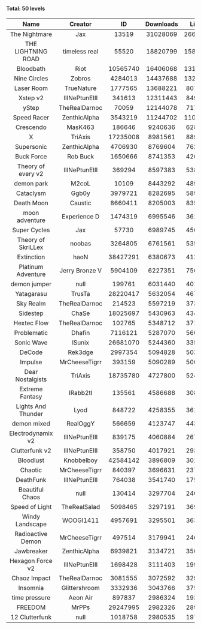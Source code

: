 #### Total: 50 levels

| Name | Creator | ID | Downloads | Likes |
|:---:|:---:|:---:|:---:|:---:|
| The Nightmare | Jax | 13519 | 31028069 | 2666126
| THE LIGHTNING ROAD | timeless real | 55520 | 18820799 | 1583325
| Bloodbath | Riot | 10565740 | 16406068 | 1318327
| Nine Circles | Zobros | 4284013 | 14437688 | 1322060
| Laser Room | TrueNature | 1777565 | 13688221 | 807392
| Xstep v2 | IIINePtunEIII | 341613 | 12311443 | 849417
| yStep | TheRealDarnoc | 70059 | 12144078 | 717771
| Speed Racer | ZenthicAlpha | 3543219 | 11244702 | 1106466
| Crescendo | MasK463 | 186646 | 9240636 | 628186
| X | TriAxis | 17235008 | 8981561 | 889823
| Supersonic | ZenthicAlpha | 4706930 | 8769604 | 762051
| Buck Force | Rob Buck | 1650666 | 8741353 | 420979
| Theory of every v2 | IIINePtunEIII | 369294 | 8597383 | 538226
| demon park | M2coL | 10109 | 8443292 | 489045
| Cataclysm | Ggb0y | 3979721 | 8282695 | 589075
| Death Moon  | Caustic | 8660411 | 8205003 | 835181
| moon adventure | Experience D | 1474319 | 6995546 | 361243
| Super Cycles | Jax | 57730 | 6989745 | 456719
| Theory of SkriLLex | noobas | 3264805 | 6761561 | 535480
| Extinction | haoN | 38427291 | 6380673 | 412624
| Platinum Adventure | Jerry Bronze V | 5904109 | 6227351 | 756609
| demon jumper | null | 199761 | 6031440 | 401834
| Yatagarasu  | TrusTa | 28220417 | 5632054 | 467299
| Sky Realm | TheRealDarnoc | 214523 | 5597219 | 373114
| Sidestep | ChaSe | 18025697 | 5430963 | 434131
| Hextec Flow | TheRealDarnoc | 102765 | 5348712 | 371833
| Problematic | Dhafin | 7116121 | 5287070 | 560611
| Sonic Wave | lSunix | 26681070 | 5244360 | 335496
| DeCode | Rek3dge | 2997354 | 5094828 | 503601
| Impulse | MrCheeseTigrr | 393159 | 5090289 | 500371
| Dear Nostalgists | TriAxis | 18735780 | 4727800 | 524678
| Extreme Fantasy | IRabb2tI | 135561 | 4586688 | 308270
| Lights And Thunder | Lyod | 848722 | 4258355 | 361693
| demon mixed | RealOggY | 566659 | 4123747 | 443527
| Electrodynamix v2 | IIINePtunEIII | 839175 | 4060884 | 267473
| Clutterfunk v2 | IIINePtunEIII | 358750 | 4017921 | 293652
| Bloodlust | Knobbelboy | 42584142 | 3896809 | 301983
| Chaotic | MrCheeseTigrr | 840397 | 3696631 | 237237
| DeathFunk | IIINePtunEIII | 764038 | 3541740 | 175242
| Beautiful Chaos | null | 130414 | 3297704 | 240541
| Speed of Light | TheRealSalad | 5098465 | 3297191 | 369285
| Windy Landscape | WOOGI1411 | 4957691 | 3295501 | 363524
| Radioactive Demon | MrCheeseTigrr | 497514 | 3179941 | 246445
| Jawbreaker | ZenthicAlpha | 6939821 | 3134721 | 350663
| Hexagon Force v2 | IIINePtunEIII | 1698428 | 3111403 | 199894
| Chaoz Impact | TheRealDarnoc | 3081555 | 3072592 | 329679
| Insomnia | Glittershroom | 3332936 | 3043766 | 375482
| time pressure | Aeon Air | 897837 | 2986324 | 193324
| FREEDOM | MrPPs | 29247995 | 2982326 | 289969
| 12 Clutterfunk | null | 1018758 | 2980535 | 197920
